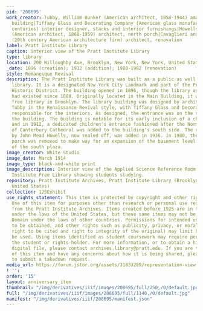 ```yaml
---
pid: '208695'
work_creator: Tubby, William Bunker (American architect, 1858-1944) amateur architect,
  building|Tiffany Glass and Decorating Company (American glass manufactory, 19th-20th
  centuries) interior designer, stacks and interior furnishings|Howells, John Mead
  (American architect, 1868-1959) architect, north porch|Cavaglieri and Gran Architects
  (20th century American architecture firm) architect, renovation
label: Pratt Institute Library
caption: interior view of the Pratt Institute Library
type: library
location: 200 Willoughby Ave, Brooklyn, New York, New York, United States (original)
_date: 1896 (creation); 1912 (addition); 1980-1982 (renovation)
style: Romanesque Revival
description: The Pratt Institute Library was built as a public as well as a college
  library. It is a designated New York City Landmark and part of the Pratt Institute
  Historic District. The building opened in 1896, though the library as an institution
  had existed since 1888. Originally located in the Main Building, it was the first
  free library in Brooklyn. The library building was designed by architect William
  Tubby in the Renaissance Revival style, with Tiffany Glass and Decorating Company
  responsible for the interiors. As designed, the entrance was on the north side of
  the building. The building is notable for its early inclusion of a children's room,
  and in 1912, a dedicated children's entrance fashioned after the Norman staircase
  of Canterbury Cathedral was added to the building's south side. The north porch
  by John Mead Howells, now sealed off, was added in 1936. In 1980, the children's
  porch was removed to make way for an expansion of the basement level and the addition
  of the south plaza.
image_creator: White Studio
image_date: March 1914
image_type: black-and-white print
image_description: Interior view of the Applied Science Reference Room in the Pratt
  Institute Free Library showing students studying.
repository: Pratt Institute Archives, Pratt Institute Library (Brooklyn, New York,
  United States)
collection: 125Exhibit
use_rights_statement: This item is protected by copyright and other rights and restrictions.
  Use of this item for purposes other than research or personal use requires permission
  from the Pratt Institute Archives. Items created before 1925 are in the Public Domain
  under the laws of the United States, but these same items may not be in the Public
  Domain under the laws of other countries. Permissions for intended uses may need
  to be obtained, and other rights such as publicity, privacy, or moral rights (e.g.
  right to be cited and right to integrity of the original) may limit how items can
  be used. Using items identified as student coursework may require permission from
  the student or rights-holder. For more information, or to obtain a high resolution
  digital file, please contact archives.library@pratt.edu. If you are the rights-holder
  of this item and have any concerns about how it is being shared, please visit https://libguides.pratt.edu/archives/takedown
  to submit a takedown request.
media_url: https://forum.jstor.org/assets/31833289/representation-view
! '':
order: '15'
layout: anniversary_item
thumbnail: "/img/derivatives/iiif/images/208695/full/250,/0/default.jpg"
full: "/img/derivatives/iiif/images/208695/full/1140,/0/default.jpg"
manifest: "/img/derivatives/iiif/208695/manifest.json"
---
```

